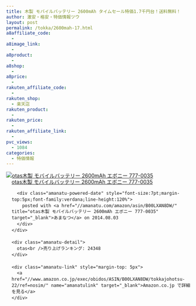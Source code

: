 ```yaml
---
title: 木製 モバイルバッテリー 2600mAh タイムセール特価1.7千円台！送料無料！
author: 激安・格安・特価情報ツウ
layout: post
permalink: /tokka/2600mah-17.html
a8affiliate_code:
  -
a8image_link:
  -
a8product:
  -
a8shop:
  -
a8price:
  -
rakuten_affiliate_code:
  -
rakuten_shop:
  - 楽天店
rakuten_product:
  -
rakuten_price:
  -
rakuten_affiliate_link:
  -
pvc_views:
  - 1084
categories:
  - 特価情報
---
```

<div class="amanatu-box" style="margin-bottom:0px;">
  <div class="amanatu-image" style="float:left;">
    <a href="//www.amazon.co.jp/exec/obidos/ASIN/B00LXAN8DW/tokkajohotsu-22/ref=nosim/" name="amanatulink" target="_blank"><img src="//i1.wp.com/ecx.images-amazon.com/images/I/31v0ZGEqCaL._SL160_.jpg?w=546" alt="otas木製 モバイルバッテリー 2600mAh エボニー 777-0035" style="border: none;" data-recalc-dims="1" /></a>
  </div>

  <div class="amanatu-info" style="float:left;margin-left:15px;line-height:120%">
    <div class="amanatu-name" style="margin-bottom:10px;line-height:120%">
      <a href="//www.amazon.co.jp/exec/obidos/ASIN/B00LXAN8DW/tokkajohotsu-22/ref=nosim/" name="amanatulink" target="_blank">otas木製 モバイルバッテリー 2600mAh エボニー 777-0035</a>

      <div class="amanatu-powered-date" style="font-size:7pt;margin-top:5px;font-family:verdana;line-height:120%">
        posted with <a href="//amanatu.com/amazon/asin/B00LXAN8DW/" title="otas木製 モバイルバッテリー 2600mAh エボニー 777-0035" target="_blank">あまなつ</a> on 2014.08.03
      </div>
    </div>

    <div class="amanatu-detail">
      otas<br />売り上げランキング: 24348
    </div>

    <div class="amanatu-link" style="margin-top: 5px">
      <a href="//www.amazon.co.jp/exec/obidos/ASIN/B00LXAN8DW/tokkajohotsu-22/ref=nosim/" name="amanatulink" target="_blank">Amazon.co.jp で詳細を見る</a>
    </div>
  </div>

  <div class="amanatu-footer" style="clear: left">
  </div>
</div>